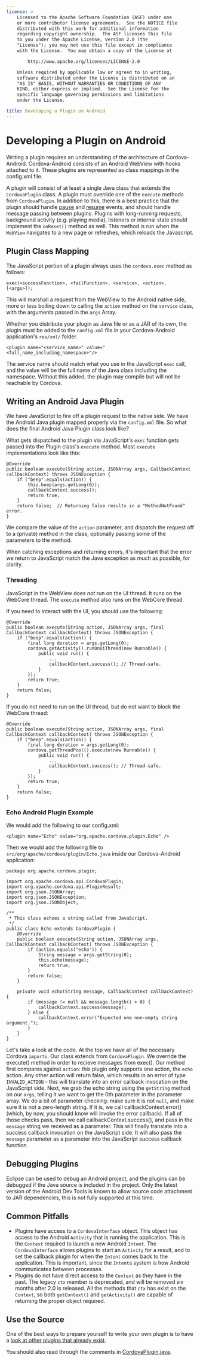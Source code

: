 ```yaml
---
license: >
    Licensed to the Apache Software Foundation (ASF) under one
    or more contributor license agreements.  See the NOTICE file
    distributed with this work for additional information
    regarding copyright ownership.  The ASF licenses this file
    to you under the Apache License, Version 2.0 (the
    "License"); you may not use this file except in compliance
    with the License.  You may obtain a copy of the License at

        http://www.apache.org/licenses/LICENSE-2.0

    Unless required by applicable law or agreed to in writing,
    software distributed under the License is distributed on an
    "AS IS" BASIS, WITHOUT WARRANTIES OR CONDITIONS OF ANY
    KIND, either express or implied.  See the License for the
    specific language governing permissions and limitations
    under the License.

title: Developing a Plugin on Android
---
```


# Developing a Plugin on Android

Writing a plugin requires an understanding of the architecture of Cordova-Android. Cordova-Android consists
of an Android WebView with hooks attached to it. These plugins are represented as class mappings in the config.xml
file.

A plugin will consist of at least a single Java class that extends the `CordovaPlugin` class. A plugin must override one
of the `execute` methods from `CordovaPlugin`. In addition to this, there is a best practice that
the plugin should handle [pause](../../../cordova/events/events.pause.html) and [resume](../../../cordova/events/events.resume.html) events, and should handle message passing between plugins.
Plugins with long-running requests, background activity (e.g. playing media), listeners or internal state should implement the `onReset()` method as well. This method is run when the `WebView` navigates to a new page or refreshes, which reloads the Javascript.

## Plugin Class Mapping 

The JavaScript portion of a plugin always uses the `cordova.exec` method as follows:

    exec(<successFunction>, <failFunction>, <service>, <action>, [<args>]);

This will marshall a request from the WebView to the Android native
side, more or less boiling down to calling the `action` method on the
`service` class, with the arguments passed in the `args` Array.

Whether you distribute your plugin as Java file or as a JAR of its own, the plugin must be added to the `config.xml` file in your Cordova-Android application's `res/xml/` folder.

    <plugin name="<service_name>" value="<full_name_including_namespace>"/>

The service name should match what you use in the JavaScript `exec` call, and the value will be the full name of the Java class including the namespace. Without this added, the plugin may compile but 
will not be reachable by Cordova.

## Writing an Android Java Plugin

We have JavaScript to fire off a plugin request to the native side. We
have the Android Java plugin mapped properly via the `config.xml` file.
So what does the final Android Java Plugin class look like?

What gets dispatched to the plugin via JavaScript's `exec` function gets
passed into the Plugin class's `execute` method. Most `execute`
implementations look like this:

    @Override
    public boolean execute(String action, JSONArray args, CallbackContext callbackContext) throws JSONException {
        if ("beep".equals(action)) {
            this.beep(args.getLong(0));
            callbackContext.success();
            return true;
        }
        return false;  // Returning false results in a "MethodNotFound" error.
    }

We compare the value of the `action` parameter, and dispatch
the request off to a (private) method in the class, optionally passing
some of the parameters to the method.

When catching exceptions and returning errors, it's important that the error we return to JavaScript match the Java exception as much as possible, for clarity.

### Threading

JavaScript in the WebView does *not* run on the UI thread. It runs on
the WebCore thread. The `execute` method also runs on the WebCore thread.

If you need to interact with the UI, you should use the following:

    @Override
    public boolean execute(String action, JSONArray args, final CallbackContext callbackContext) throws JSONException {
        if ("beep".equals(action)) {
            final long duration = args.getLong(0);
            cordova.getActivity().runOnUiThread(new Runnable() {
                public void run() {
                    ...
                    callbackContext.success(); // Thread-safe.
                }
            });
            return true;
        }
        return false;
    }

If you do not need to run on the UI thread, but do not want to block the WebCore thread:

    @Override
    public boolean execute(String action, JSONArray args, final CallbackContext callbackContext) throws JSONException {
        if ("beep".equals(action)) {
            final long duration = args.getLong(0);
            cordova.getThreadPool().execute(new Runnable() {
                public void run() {
                    ...
                    callbackContext.success(); // Thread-safe.
                }
            });
            return true;
        }
        return false;
    }

### Echo Android Plugin Example

We would add the following to our config.xml:

    <plugin name="Echo" value="org.apache.cordova.plugin.Echo" />

Then we would add the following file to
`src/org/apache/cordova/plugin/Echo.java` inside our Cordova-Android
application:

    package org.apache.cordova.plugin;

    import org.apache.cordova.api.CordovaPlugin;
    import org.apache.cordova.api.PluginResult;
    import org.json.JSONArray;
    import org.json.JSONException;
    import org.json.JSONObject;

    /**
     * This class echoes a string called from JavaScript.
     */
    public class Echo extends CordovaPlugin {
        @Override
        public boolean execute(String action, JSONArray args, CallbackContext callbackContext) throws JSONException {
            if (action.equals("echo")) {
                String message = args.getString(0); 
                this.echo(message);
                return true;
            }
            return false;
        }

        private void echo(String message, CallbackContext callbackContext) {
            if (message != null && message.length() > 0) { 
                callbackContext.success(message);
            } else {
                callbackContext.error("Expected one non-empty string argument.");
            }
        }
    }

Let's take a look at the code. At the top we have all of the necessary
Cordova `imports`. Our class extends from `CordovaPlugin`. We override
the execute() method in order to recieve messages from exec(). Our method
first compares against `action`: this plugin only supports
one action, the `echo` action. Any other action will return false, which
results in an error of type `INVALID_ACTION` - this will translate
into an error callback invocation on the JavaScript side. Next, we grab
the echo string using the `getString` method on our `args`, telling it
we want to get the 0th parameter in the parameter array. We do a bit of
parameter checking: make sure it is not `null`, and make sure it is not
a zero-length string. If it is, we call callbackContext.error() (which,
by now, you should know will invoke the error callback). If all of those
checks pass, then we call callbackContext.success(), and pass in the
`message` string we received as a parameter. This will finally translate
into a success callback invocation on the JavaScript side. It will also
pass the `message` parameter as a parameter into the JavaScript success
callback function.

## Debugging Plugins

Eclipse can be used to debug an Android project, and the plugins can be debugged if the Java source is included in the project. Only the latest version of the Android Dev Tools is known to allow source code attachment to JAR dependencies, this is not fully supported at this time.

## Common Pitfalls

* Plugins have access to a `CordovaInterface` object. This object has access to the Android `Activity` that is running the application. This is the `Context` required to launch
a new Android `Intent`. The `CordovaInterface` allows plugins to start an `Activity` for a result, and to set the callback plugin for when the `Intent` comes back to the application. This is important, since the
`Intent`s system is how Android communicates between processes.
* Plugins do not have direct access to the `Context` as they have in the past. The legacy `ctx` member is deprecated, and will be removed six months after 2.0 is released. All the methods that `ctx` has exist on the `Context`, so both `getContext()` and `getActivity()` are capable of returning the proper object required.

## Use the Source

One of the best ways to prepare yourself to write your own plugin is to
have a [look at other plugins that already exist](https://github.com/apache/cordova-android/tree/master/framework/src/org/apache/cordova).

You should also read through the comments in [CordovaPlugin.java](https://github.com/apache/cordova-android/blob/master/framework/src/org/apache/cordova/api/CordovaPlugin.java).
